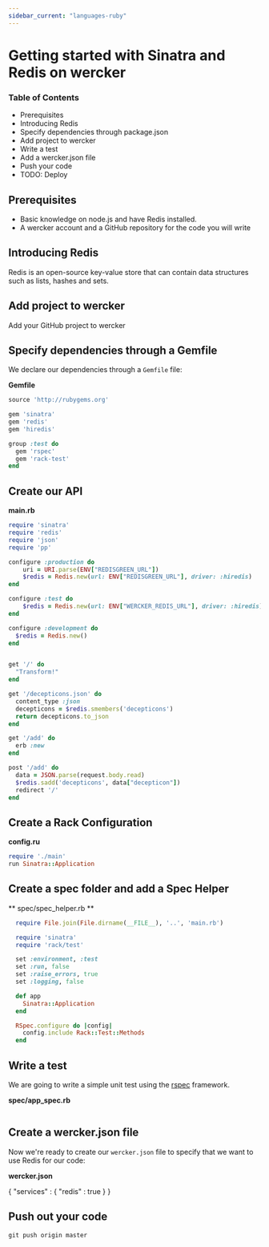 ```yaml
---
sidebar_current: "languages-ruby"
---
```


# Getting started with Sinatra and Redis on wercker

### Table of Contents
* Prerequisites
* Introducing Redis
* Specify dependencies through package.json
* Add project to wercker
* Write a test
* Add a wercker.json file
* Push your code
* TODO: Deploy

## Prerequisites
* Basic knowledge on node.js and have Redis installed.
* A wercker account and a GitHub repository for the code you will write

## Introducing Redis
Redis is an open-source key-value store that can contain data structures such as lists, hashes and sets.

## Add project to wercker
Add your GitHub project to wercker

## Specify dependencies through a Gemfile

We declare our dependencies through a `Gemfile` file:

**Gemfile**

``` ruby
source 'http://rubygems.org'

gem 'sinatra'
gem 'redis'
gem 'hiredis'

group :test do
  gem 'rspec'
  gem 'rack-test'
end
```

## Create our API

**main.rb**

``` ruby
require 'sinatra'
require 'redis'
require 'json'
require 'pp'

configure :production do
    uri = URI.parse(ENV["REDISGREEN_URL"])
    $redis = Redis.new(url: ENV["REDISGREEN_URL"], driver: :hiredis)
end

configure :test do
    $redis = Redis.new(url: ENV["WERCKER_REDIS_URL"], driver: :hiredis)
end

configure :development do
  $redis = Redis.new()
end


get '/' do
  "Transform!"
end

get '/decepticons.json' do
  content_type :json
  decepticons = $redis.smembers('decepticons')
  return decepticons.to_json
end

get '/add' do
  erb :new
end

post '/add' do
  data = JSON.parse(request.body.read)
  $redis.sadd('decepticons', data["decepticon"])
  redirect '/'
end
```

## Create a Rack Configuration

**config.ru**

``` ruby
require './main'
run Sinatra::Application
```

## Create a spec folder and add a Spec Helper

** spec/spec_helper.rb **

``` ruby
  require File.join(File.dirname(__FILE__), '..', 'main.rb')

  require 'sinatra'
  require 'rack/test'

  set :environment, :test
  set :run, false
  set :raise_errors, true
  set :logging, false

  def app
    Sinatra::Application
  end

  RSpec.configure do |config|
    config.include Rack::Test::Methods
  end
```

## Write a test

We are going to write a simple unit test using the [rspec](http://rspec.info/) framework.

**spec/app_spec.rb**

``` ruby

```

## Create a wercker.json file

Now we're ready to create our `wercker.json` file to specify that we want to use Redis for our code:

**wercker.json**


  {
    "services" : {
      "redis" : true
    }
  }


## Push out your code


    git push origin master
